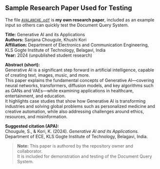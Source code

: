 ## Sample Research Paper Used for Testing

The file [`AVALANCHE.pdf`](AVALANCHE.pdf) is **my own research paper**, included as an example input so others can quickly test the Document Query System.

**Title:** Generative AI and its Applications  
**Authors:** Sanjana Chougule, Khushi Kori  
**Affiliation:** Department of Electronics and Communication Engineering,  
KLS Gogte Institute of Technology, Belagavi, India  
**Year:** 2024 (unpublished student research)

**Abstract (short):**  
Generative AI is a significant step forward in artificial intelligence, capable of creating text, images, music, and more.  
This paper explains the fundamental concepts of Generative AI—covering neural networks, transformers, diffusion models, and key algorithms such as GANs and VAEs—while examining applications in healthcare, entertainment, and education.  
It highlights case studies that show how Generative AI is transforming industries and solving global problems such as personalized medicine and creative automation, while also addressing challenges around ethics, resources, and misinformation.

**Suggested citation (APA):**  
Chougule, S., & Kori, K. (2024). *Generative AI and its Applications.* Department of ECE, KLS Gogte Institute of Technology, Belagavi, India.

> **Note:** This paper is authored by the repository owner and collaborator.  
> It is included for demonstration and testing of the Document Query System.
